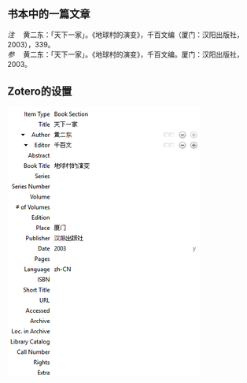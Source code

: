 ## 书本中的一篇文章
*注* 　黄二东：「天下一家」。《地球村的演变》，千百文编（厦门：汉阳出版社，2003），339。   
*参* 　黄二东：「天下一家」。《地球村的演变》，千百文编。厦门：汉阳出版社，2003。

## Zotero的设置
![书本中的一篇文章](images/BookSectionChinese.png)
